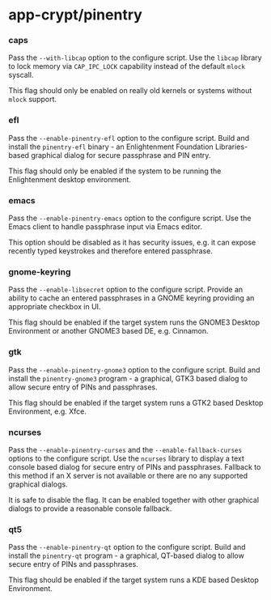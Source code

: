 # app-crypt/pinentry

### caps
Pass the `--with-libcap` option to the configure script. Use the `libcap` library to lock memory via `CAP_IPC_LOCK` capability instead of the default `mlock` syscall.

This flag should only be enabled on really old kernels or systems without `mlock` support.

### efl
Pass the `--enable-pinentry-efl` option to the configure script. Build and install the `pinentry-efl` binary - an Enlightenment Foundation Libraries-based graphical dialog for secure passphrase and PIN entry.

This flag should only be enabled if the system to be running the Enlightenment desktop environment.

### emacs
Pass the `--enable-pinentry-emacs` option to the configure script. Use the Emacs client to handle passphrase input via Emacs editor.

This option should be disabled as it has security issues, e.g. it can expose recently typed keystrokes and therefore entered passphrase.

### gnome-keyring
Pass the `--enable-libsecret` option to the configure script. Provide an ability to cache an entered passphrases in a GNOME keyring providing an appropriate checkbox in UI.

This flag should be enabled if the target system runs the GNOME3 Desktop Environment or another GNOME3 based DE, e.g. Cinnamon.

### gtk
Pass the `--enable-pinentry-gnome3` option to the configure script. Build and install the `pinentry-gnome3` program - a graphical, GTK3 based dialog to allow secure entry of PINs and passphrases.

This flag should be enabled if the target system runs a GTK2 based Desktop Environment, e.g. Xfce.

### ncurses
Pass the `--enable-pinentry-curses` and the `--enable-fallback-curses` options to the configure script. Use the `ncurses` library to display a text console based dialog for secure entry of PINs and passphrases. Fallback to this method if an X server is not available or there are no any supported graphical dialogs.

It is safe to disable the flag. It can be enabled together with other graphical dialogs to provide a reasonable console fallback.

### qt5
Pass the `--enable-pinentry-qt` option to the configure script. Build and install the `pinentry-qt` program - a graphical, QT-based dialog to allow secure entry of PINs and passphrases.

This flag should be enabled if the target system runs a KDE based Desktop Environment.
